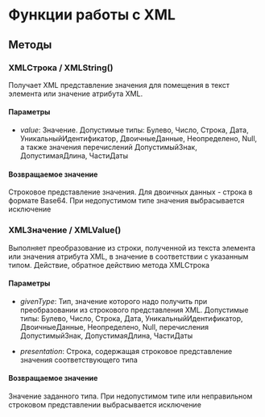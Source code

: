 
# Функции работы с XML
## Методы
    
### XMLСтрока / XMLString()
    
    
    
Получает XML представление значения для помещения в текст элемента или значение атрибута XML.


  
  
#### Параметры

* *value*: Значение. Допустимые типы: Булево, Число, Строка, Дата, УникальныйИдентификатор, ДвоичныеДанные,
Неопределено, Null, а также значения перечислений ДопустимыйЗнак, ДопустимаяДлина, ЧастиДаты


#### Возвращаемое значение

Строковое представление значения. Для двоичных данных - строка в формате Вase64.
При недопустимом типе значения выбрасывается исключение


  
### XMLЗначение / XMLValue()
    
    
    
Выполняет преобразование из строки, полученной из текста элемента или значения атрибута XML,
в значение в соответствии с указанным типом. Действие, обратное действию метода XMLСтрока


  
  
#### Параметры

* *givenType*: Тип, значение которого надо получить при преобразовании из строкового представления XML.
Допустимые типы: Булево, Число, Строка, Дата, УникальныйИдентификатор, ДвоичныеДанные,
Неопределено, Null, перечисления ДопустимыйЗнак, ДопустимаяДлина, ЧастиДаты


* *presentation*: Строка, содержащая строковое представление значения соответствующего типа


#### Возвращаемое значение

Значение заданного типа.
При недопустимом типе или неправильном строковом представлении выбрасывается исключение


  